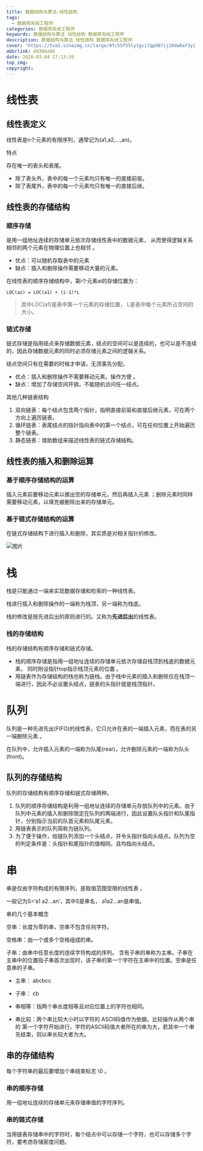 ```yaml
---
title: 数据结构与算法-线性结构
tags:
  - 数据库系统工程师
categories: 数据库系统工程师
keywords: 数据结构与算法 线性结构 数据库系统工程师
description: 数据结构与算法 线性结构 数据库系统工程师
cover: 'https://tva1.sinaimg.cn/large/9fc55f55ly1gci7qpd07ij20dw0af3yi.jpg'
abbrlink: dd39da98
date: 2020-03-04 17:13:39
top_img:
copyright:
---
```


# 线性表

## 线性表定义

线性表是n个元素的有限序列，通常记为(a1,a2,...,an)。

特点

存在唯一的表头和表尾。

- 除了表头外，表中的每一个元素均只有唯一的直接前驱。
- 除了表尾外，表中的每一个元素均只有唯一的直接后继。 

## 线性表的存储结构

### 顺序存储

是用一组地址连续的存储单元依次存储线性表中的数据元素， 从而使得逻辑关系相邻的两个元素在物理位置上也相邻 。

- 优点：可以随机存取表中的元素 
- 缺点：插入和删除操作需要移动大量的元素。

在线性表的顺序存储结构中，第i个元素ai的存储位置为：

```shell
LOC(ai) = LOC(a1) + (i-1)*L
```

> 其中LOC(a1)是表中第一个元素的存储位置， L是表中每个元素所占空间的大小。 

###  链式存储

链式存储是指用结点来存储数据元素，结点的空间可以是连续的，也可以是不连续的，因此存储数据元素的同时必须存储元素之间的逻辑关系。 

结点空间只有在需要的时候才申请，无须事先分配。 

- 优点：插入和删除操作不需要移动元素，操作方便 。
- 缺点：增加了存储空间开销，不能随机访问任一结点。 

其他几种链表结构

1. 双向链表：每个结点包含两个指针，指明直接前驱和直接后继元素，可在两个方向上遍历链表。 
2. 循环链表：表尾结点的指针指向表中的第一个结点，可在任何位置上开始遍历整个链表。 
3. 静态链表：借助数组来描述线性表的链式存储结构。 

## 线性表的插入和删除运算

### 基于顺序存储结构的运算

插入元素前要移动元素以挪出空的存储单元，然后再插入元素 ；删除元素时同样需要移动元素，以填充被删除出来的存储单元。 

### 基于链式存储结构的运算

在链式存储结构下进行插入和删除，其实质是对相关指针的修改。 

![图片](https://tva3.sinaimg.cn/large/9fc55f55ly1gci6or1z5uj219v09w0wu.jpg)

# 栈

栈是只能通过一端来实现数据存储和检索的一种线性表。

 栈进行插入和删除操作的一端称为栈顶，另一端称为栈底。

 栈的修改是按先进后出的原则进行的。又称为**先进后出**的线性表。 

### 栈的存储结构

栈的存储结构有顺序存储和链式存储。 

- 栈的顺序存储是指用一组地址连续的存储单元依次存储自栈顶到栈底的数据元素， 同时附设指针top指示栈顶元素的位置 。
- 用链表作为存储结构的栈也称为链栈。由于栈中元素的插入和删除仅在栈顶一端进行，因此不必设置头结点，链表的头指针就是栈顶指针。 

# 队列

队列是一种先进先出(FIFO)的线性表，它只允许在表的一端插入元素，而在表的另一端删除元素 。

在队列中，允许插入元素的一端称为队尾(rear)，允许删除元素的一端称为队头(front)。 

##  队列的存储结构

队列的存储结构有顺序存储和链式存储两种。 

1. 队列的顺序存储结构是利用一组地址连续的存储单元存放队列中的元素。由于队列中元素的插入和删除限定在队列的两端进行，因此设置队头指针和队尾指针，分别指示当前的队首元素和队尾元素。 
2. 用链表表示的队列简称为链队列。 
3. 为了便于操作，给链队列添加一个头结点，并令头指针指向头结点。队列为空的判定条件是：头指针和尾指针的值相同，且均指向头结点。 

# 串

串是仅由字符构成的有限序列，是取值范围受限的线性表 。

一般记为S=‘a1 a2...an’，其中S是串名， a1a2…an是串值。 

串的几个基本概念 

空串：长度为零的串，空串不包含任何字符。 

空格串：由一个或多个空格组成的串。 

子串：由串中任意长度的连续字符构成的序列。 含有子串的串称为主串。子串在主串中的位置指子串首次出现时，该子串的第一个字符在主串中的位置。空串是任意串的子串。 

- 主串： abcbcc 
- 子串： cb 

- 串相等：指两个串长度相等且对应位置上的字符也相同。
- 串比较：两个串比较大小时以字符的 ASCII码值作为依据。比较操作从两个串的
  第一个字符开始进行，字符的ASCII码值大者所在的串为大，若其中一个串先结束，则以串长较大者为大。 

## 串的存储结构 

每个字符串的最后要增加个串结束标志 \0 。 

### 串的顺序存储 

用一组地址连续的存储单元来存储串值的字符序列。 

### 串的链式存储 

当用链表存储串中的字符时，每个结点中可以存储一个字符，也可以存储多个字符，要考虑存储密度问题。 
